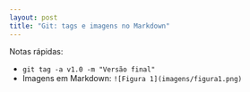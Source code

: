 ```yaml
---
layout: post
title: "Git: tags e imagens no Markdown"
---
```


Notas rápidas:

- `git tag -a v1.0 -m "Versão final"`
- Imagens em Markdown: `![Figura 1](imagens/figura1.png)`

